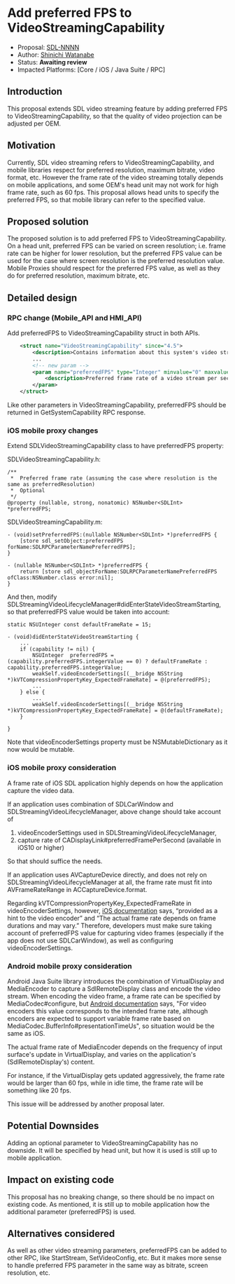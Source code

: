 # Add preferred FPS to VideoStreamingCapability

* Proposal: [SDL-NNNN](NNNN-add-preferred-FPS.md)
* Author: [Shinichi Watanabe](https://github.com/shiniwat)
* Status: **Awaiting review**
* Impacted Platforms: [Core / iOS / Java Suite / RPC]

## Introduction

This proposal extends SDL video streaming feature by adding preferred FPS to VideoStreamingCapability, so that the quality of video projection can be adjusted per OEM.

## Motivation

Currently, SDL video streaming refers to VideoStreamingCapability, and mobile libraries respect for preferred resolution, maximum bitrate, video format, etc.
However the frame rate of the video streaming totally depends on mobile applications, and some OEM's head unit may not work for high frame rate, such as 60 fps.
This proposal allows head units to specify the preferred FPS, so that mobile library can refer to the specified value. 

## Proposed solution

The proposed solution is to add preferred FPS to VideoStreamingCapability. On a head unit, preferred FPS can be varied on screen resolution; i.e. frame rate can be higher for lower resolution, but the preferred FPS value can be used for the case where screen resolution is the preferred resolution value.
Mobile Proxies should respect for the preferred FPS value, as well as they do for preferred resolution, maximum bitrate, etc.

## Detailed design

### RPC change (Mobile_API and HMI_API)

Add preferredFPS to VideoStreamingCapability struct in both APIs.

```xml
    <struct name="VideoStreamingCapability" since="4.5">
        <description>Contains information about this system's video streaming capabilities.</description>
        ...
        <!-- new param -->
        <param name="preferredFPS" type="Integer" minvalue="0" maxvalue="2147483647" mandatory="false">
            <description>Preferred frame rate of a video stream per second. Mobile application should take this value into account for capturing and encoding video frame.</description>
        </param>
    </struct>
```

Like other parameters in VideoStreamingCapability, preferredFPS should be returned in GetSystemCapability RPC response.

### iOS mobile proxy changes

Extend SDLVideoStreamingCapability class to have preferredFPS property:

SDLVideoStreamingCapability.h:

```objc
/**
 *  Preferred frame rate (assuming the case where resolution is the same as preferredResolution)
 *  Optional
 */
@property (nullable, strong, nonatomic) NSNumber<SDLInt> *preferredFPS;

```

SDLVideoStreamingCapability.m:
```objc
- (void)setPreferredFPS:(nullable NSNumber<SDLInt> *)preferredFPS {
    [store sdl_setObject:preferredFPS forName:SDLRPCParameterNamePreferredFPS];
}

- (nullable NSNumber<SDLInt> *)preferredFPS {
    return [store sdl_objectForName:SDLRPCParameterNamePreferredFPS ofClass:NSNumber.class error:nil];
}
```

And then, modify SDLStreamingVideoLifecycleManager#didEnterStateVideoStreamStarting, so that preferredFPS value would be taken into account:
```objc
static NSUInteger const defaultFrameRate = 15;

- (void)didEnterStateVideoStreamStarting {
    ...
    if (capability != nil) {
        NSUInteger  preferredFPS = (capability.preferredFPS.integerValue == 0) ? defaultFrameRate : capability.preferredFPS.integerValue;
        weakSelf.videoEncoderSettings[(__bridge NSString *)kVTCompressionPropertyKey_ExpectedFrameRate] = @(preferredFPS);
        ...
    } else {
        ...
        weakSelf.videoEncoderSettings[(__bridge NSString *)kVTCompressionPropertyKey_ExpectedFrameRate] = @(defaultFrameRate);
    }

}
```
Note that videoEncoderSettings property must be NSMutableDictionary as it now would be mutable.

### iOS mobile proxy consideration

A frame rate of iOS SDL application highly depends on how the application capture the video data.

If an application uses combination of SDLCarWindow and SDLStreamingVideoLifecycleManager, above change should take account of
1) videoEncoderSettings used in SDLStreamingVideoLifecycleManager,
2) capture rate of CADisplayLink#preferredFramePerSecond (available in iOS10 or higher)

So that should suffice the needs.

If an application uses AVCaptureDevice directly, and does not rely on SDLStreamingVideoLifecycleManager at all, the frame rate must fit into AVFrameRateRange in ACCaptureDevice.format.

Regarding kVTCompressionPropertyKey_ExpectedFrameRate in videoEncoderSettings, however, [iOS documentation](https://developer.apple.com/documentation/videotoolbox/kvtcompressionpropertykey_expectedframerate) says, “provided as a hint to the video encoder” and “The actual frame rate depends on frame durations and may vary.”
Therefore, developers must make sure taking account of preferredFPS value for capturing video frames (especially if the app does not use SDLCarWindow), as well as configuring videoEncoderSettings.

### Android mobile proxy consideration

Android Java Suite library introduces the combination of VirtualDisplay and MediaEncoder to capture a SdlRemoteDisplay class and encode the video stream.
When encoding the video frame, a frame rate can be specified by MediaCodec#configure, but [Android documentation](https://developer.android.com/reference/android/media/MediaFormat.html#KEY_FRAME_RATE) says, "For video encoders this value corresponds to the intended frame rate, although encoders are expected to support variable frame rate based on MediaCodec.BufferInfo#presentationTimeUs",
so situation would be the same as iOS.

The actual frame rate of MediaEncoder depends on the frequency of input surface's update in VirtualDisplay, and varies on the application's (SdlRemoteDisplay's) content.

For instance, if the VirtualDisplay gets updated aggressively, the frame rate would be larger than 60 fps, while in idle time, the frame rate will be something like 20 fps.

This issue will be addressed by another proposal later.

## Potential Downsides

Adding an optional parameter to VideoStreamingCapability has no downside. It will be specified by head unit, but how it is used is still up to mobile application.

## Impact on existing code

This proposal has no breaking change, so there should be no impact on existing code. As mentioned, it is still up to mobile application how the additional parameter (preferredFPS) is used.

## Alternatives considered

As well as other video streaming parameters, preferredFPS can be added to other RPC, like StartStream, SetVideoConfig, etc.
But it makes more sense to handle preferred FPS parameter in the same way as bitrate, screen resolution, etc.